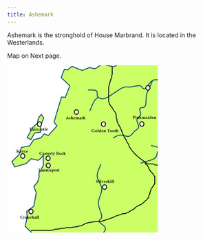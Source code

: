 ```yaml
---
title: Ashemark
---
```


Ashemark is the stronghold of House Marbrand. It is located in the Westerlands.

Map on Next page.

![Image](images/000014.jpg)


